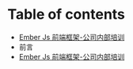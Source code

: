 # Table of contents

* [Ember Js 前端框架-公司内部培训](README.md)
* 前言
* [Ember Js 前端框架-公司内部培训](ember-js-qian-duan-kuang-jia-gong-si-nei-bu-pei-xun.md)

